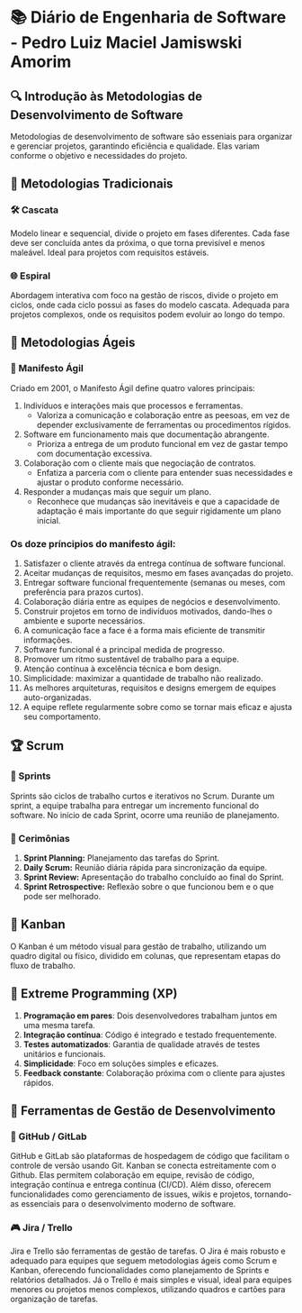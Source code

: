 # 📚 Diário de Engenharia de Software - Pedro Luiz Maciel Jamiswski Amorim

## 🔍 Introdução às Metodologias de Desenvolvimento de Software  
Metodologias de desenvolvimento de software são esseniais para organizar e gerenciar projetos, garantindo eficiência e qualidade. Elas variam conforme o objetivo e necessidades do projeto.

## 📖 Metodologias Tradicionais  
### 🛠️ Cascata  
Modelo linear e sequencial, divide o projeto em fases diferentes. Cada fase deve ser concluída antes da próxima, o que torna previsível e menos maleável. Ideal para projetos com requisitos estáveis.

### 🌐 Espiral  
Abordagem interativa com foco na gestão de riscos, divide o projeto em ciclos, onde cada ciclo possui as fases do modelo cascata. Adequada para projetos complexos, onde os requisitos podem evoluir ao longo do tempo.

## 💪 Metodologias Ágeis  
### 📖 Manifesto Ágil  
Criado em 2001, o Manifesto Ágil define quatro valores principais:
1. Indivíduos e interações mais que processos e ferramentas.
   - Valoriza a comunicação e colaboração entre as peesoas, em vez de depender exclusivamente de ferramentas ou procedimentos rígidos.
2. Software em funcionamento mais que documentação abrangente.
   - Prioriza a entrega de um produto funcional em vez de gastar tempo com documentação excessiva.
3. Colaboração com o cliente mais que negociação de contratos.
   - Enfatiza a parceria com o cliente para entender suas necessidades e ajustar o produto conforme necessário.
4. Responder a mudanças mais que seguir um plano.
   - Reconhece que mudanças são inevitáveis e que a capacidade de adaptação é mais importante do que seguir rigidamente um plano inicial.

### **Os doze príncipios do manifesto ágil:**
1. Satisfazer o cliente através da entrega contínua de software funcional.  
2. Aceitar mudanças de requisitos, mesmo em fases avançadas do projeto.  
3. Entregar software funcional frequentemente (semanas ou meses, com preferência para prazos curtos).  
4. Colaboração diária entre as equipes de negócios e desenvolvimento.  
5. Construir projetos em torno de indivíduos motivados, dando-lhes o ambiente e suporte necessários.  
6. A comunicação face a face é a forma mais eficiente de transmitir informações.  
7. Software funcional é a principal medida de progresso.  
8. Promover um ritmo sustentável de trabalho para a equipe.  
9. Atenção contínua à excelência técnica e bom design.  
10. Simplicidade: maximizar a quantidade de trabalho não realizado.  
11. As melhores arquiteturas, requisitos e designs emergem de equipes auto-organizadas.  
12. A equipe reflete regularmente sobre como se tornar mais eficaz e ajusta seu comportamento.

## 🏆 Scrum  
### 📅 Sprints  
Sprints são ciclos de trabalho curtos e iterativos no Scrum. Durante um sprint, a equipe trabalha para entregar um incremento funcional do software. No início de cada Sprint, ocorre uma reunião de planejamento.

### 💬 Cerimônias  
1. **Sprint Planning:** Planejamento das tarefas do Sprint.
2. **Daily Scrum:** Reunião diária rápida para sincronização da equipe.
3. **Sprint Review:** Apresentação do trabalho concluído ao final do Sprint.
4. **Sprint Retrospective:** Reflexão sobre o que funcionou bem e o que pode ser melhorado.
## 🎯 Kanban  
O Kanban é um método visual para gestão de trabalho, utilizando um quadro digital ou físico, dividido em colunas, que representam etapas do fluxo de trabalho.

## 🚀 Extreme Programming (XP)  
1. **Programação em pares**: Dois desenvolvedores trabalham juntos em uma mesma tarefa.  
2. **Integração contínua**: Código é integrado e testado frequentemente.  
3. **Testes automatizados**: Garantia de qualidade através de testes unitários e funcionais.  
4. **Simplicidade**: Foco em soluções simples e eficazes.  
5. **Feedback constante**: Colaboração próxima com o cliente para ajustes rápidos.

## 🔧 Ferramentas de Gestão de Desenvolvimento  
### 💪 GitHub / GitLab  
GitHub e GitLab são plataformas de hospedagem de código que facilitam o controle de versão usando Git. Kanban se conecta estreitamente com o Github. Elas permitem colaboração em equipe, revisão de código, integração contínua e entrega contínua (CI/CD). Além disso, oferecem funcionalidades como gerenciamento de issues, wikis e projetos, tornando-as essenciais para o desenvolvimento moderno de software.

### 🎮 Jira / Trello  
Jira e Trello são ferramentas de gestão de tarefas. O Jira é mais robusto e adequado para equipes que seguem metodologias ágeis como Scrum e Kanban, oferecendo funcionalidades como planejamento de Sprints e relatórios detalhados. Já o Trello é mais simples e visual, ideal para equipes menores ou projetos menos complexos, utilizando quadros e cartões para organização de tarefas.
